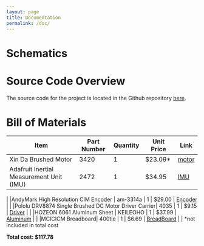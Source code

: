 ```yaml
---
layout: page
title: Documentation
permalink: /doc/
---
```


# Schematics
<!-- Include images of the schematics for your system. They should follow best practices for schematic drawings with all parts and pins clearly labeled. You may draw your schematics either with a software tool or neatly by hand. -->

# Source Code Overview
<!-- This section should include information to describe the organization of the code base and highlight how the code connects. -->

The source code for the project is located in the Github repository [here](https://github.com/joshbrake/example-project-portfolio/tree/main/src).

# Bill of Materials
<!-- The bill of materials should include all the parts used in your project along with the prices and links.  -->

| Item | Part Number | Quantity | Unit Price | Link |
| ---- | ----------- | ----- | ---- | ---- |
| Xin Da Brushed Motor | 3420 | 1 | $23.09*|  [motor](https://www.amazon.com/Electric-Motor-Acogedor-Permanent-Magnet/dp/B07GT1CRHP/ref=asc_df_B07GT1CRHP/?tag=hyprod-20&linkCode=df0&hvadid=563721192637&hvpos=&hvnetw=g&hvrand=9506774832461316846&hvpone=&hvptwo=&hvqmt=&hvdev=c&hvdvcmdl=&hvlocint=&hvlocphy=9031250&hvtargid=pla-850857892696&psc=1) |
|Adafruit Inertial Measurement Unit (IMU) |2472 |1 |$34.95 |[IMU](https://www.andymark.com/products/cimcoder-encoder-cim-motor-high-resolution) |
|
|AndyMark High Resolution CIM Encoder | am-3314a | 1 | $29.00 |  [Encoder](https://www.adafruit.com/product/3317) |
|
|Pololu DRV8874 Single Brushed DC Motor Driver Carrier|  4035 | 1 | $9.15 |  [Driver](https://www.pololu.com/product/4035) |
|
|HOZEON 6061 Aluminum Sheet |  KEILEOHO | 1 | $37.99 |  [Aluminum](https://www.adafruit.com/product/3317) |
|
|MCICICM Breadboard|  400tie | 1 | $6.69 |  [BreadBoard](https://www.adafruit.com/product/3317) |
|
  *not included in total cost

**Total cost: $117.78**
